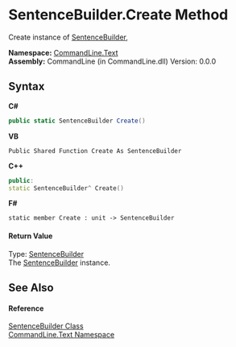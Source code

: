 # SentenceBuilder.Create Method 
 

Create instance of <a href="T_CommandLine_Text_SentenceBuilder">SentenceBuilder</a>,

**Namespace:**&nbsp;<a href="N_CommandLine_Text">CommandLine.Text</a><br />**Assembly:**&nbsp;CommandLine (in CommandLine.dll) Version: 0.0.0

## Syntax

**C#**<br />
``` C#
public static SentenceBuilder Create()
```

**VB**<br />
``` VB
Public Shared Function Create As SentenceBuilder
```

**C++**<br />
``` C++
public:
static SentenceBuilder^ Create()
```

**F#**<br />
``` F#
static member Create : unit -> SentenceBuilder 

```


#### Return Value
Type: <a href="T_CommandLine_Text_SentenceBuilder">SentenceBuilder</a><br />The <a href="T_CommandLine_Text_SentenceBuilder">SentenceBuilder</a> instance.

## See Also


#### Reference
<a href="T_CommandLine_Text_SentenceBuilder">SentenceBuilder Class</a><br /><a href="N_CommandLine_Text">CommandLine.Text Namespace</a><br />